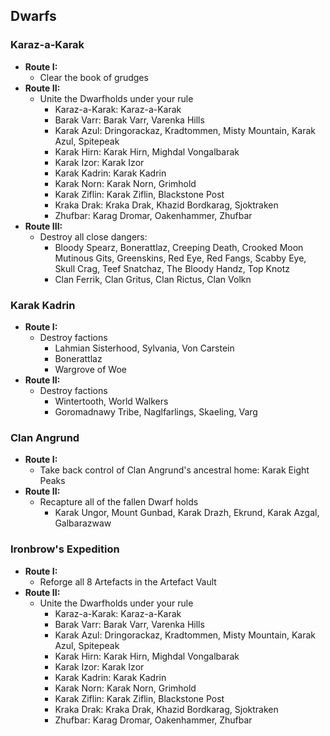 ## Dwarfs

### Karaz-a-Karak

* **Route I:**
	* Clear the book of grudges
* **Route II:**
	* Unite the Dwarfholds under your rule
	    * Karaz-a-Karak: Karaz-a-Karak
	    * Barak Varr: Barak Varr, Varenka Hills
	    * Karak Azul: Dringorackaz, Kradtommen, Misty Mountain, Karak Azul, Spitepeak
	    * Karak Hirn: Karak Hirn, Mighdal Vongalbarak
	    * Karak Izor: Karak Izor
	    * Karak Kadrin: Karak Kadrin
	    * Karak Norn: Karak Norn, Grimhold
	    * Karak Ziflin: Karak Ziflin, Blackstone Post
	    * Kraka Drak: Kraka Drak, Khazid Bordkarag, Sjoktraken
	    * Zhufbar: Karag Dromar, Oakenhammer, Zhufbar
* **Route III:**
	* Destroy all close dangers:
		* Bloody Spearz, Bonerattlaz, Creeping Death, Crooked Moon Mutinous Gits, Greenskins, 
		  Red Eye, Red Fangs, Scabby Eye, Skull Crag, Teef Snatchaz, The Bloody Handz, Top Knotz 
		* Clan Ferrik, Clan Gritus, Clan Rictus, Clan Volkn

### Karak Kadrin

* **Route I:**
    * Destroy factions
        * Lahmian Sisterhood, Sylvania, Von Carstein
        * Bonerattlaz
        * Wargrove of Woe
* **Route II:**
    * Destroy factions
        * Wintertooth, World Walkers
        * Goromadnawy Tribe, Naglfarlings, Skaeling, Varg

### Clan Angrund

* **Route I:**
	* Take back control of Clan Angrund's ancestral home: Karak Eight Peaks
* **Route II:**
    * Recapture all of the fallen Dwarf holds
	    * Karak Ungor, Mount Gunbad, Karak Drazh, Ekrund, Karak Azgal, Galbarazwaw

### Ironbrow's Expedition

* **Route I:**
    * Reforge all 8 Artefacts in the Artefact Vault
* **Route II:**
	* Unite the Dwarfholds under your rule
	    * Karaz-a-Karak: Karaz-a-Karak
	    * Barak Varr: Barak Varr, Varenka Hills
	    * Karak Azul: Dringorackaz, Kradtommen, Misty Mountain, Karak Azul, Spitepeak
	    * Karak Hirn: Karak Hirn, Mighdal Vongalbarak
	    * Karak Izor: Karak Izor
	    * Karak Kadrin: Karak Kadrin
	    * Karak Norn: Karak Norn, Grimhold
	    * Karak Ziflin: Karak Ziflin, Blackstone Post
	    * Kraka Drak: Kraka Drak, Khazid Bordkarag, Sjoktraken
	    * Zhufbar: Karag Dromar, Oakenhammer, Zhufbar